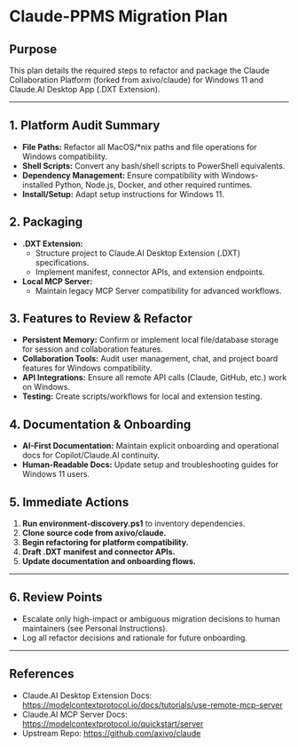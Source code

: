 # Claude-PPMS Migration Plan

## Purpose
This plan details the required steps to refactor and package the Claude Collaboration Platform (forked from axivo/claude) for Windows 11 and Claude.AI Desktop App (.DXT Extension).

---

## 1. Platform Audit Summary

- **File Paths:** Refactor all MacOS/*nix paths and file operations for Windows compatibility.
- **Shell Scripts:** Convert any bash/shell scripts to PowerShell equivalents.
- **Dependency Management:** Ensure compatibility with Windows-installed Python, Node.js, Docker, and other required runtimes.
- **Install/Setup:** Adapt setup instructions for Windows 11.

## 2. Packaging

- **.DXT Extension:** 
  - Structure project to Claude.AI Desktop Extension (.DXT) specifications.
  - Implement manifest, connector APIs, and extension endpoints.
- **Local MCP Server:** 
  - Maintain legacy MCP Server compatibility for advanced workflows.

## 3. Features to Review & Refactor

- **Persistent Memory:** Confirm or implement local file/database storage for session and collaboration features.
- **Collaboration Tools:** Audit user management, chat, and project board features for Windows compatibility.
- **API Integrations:** Ensure all remote API calls (Claude, GitHub, etc.) work on Windows.
- **Testing:** Create scripts/workflows for local and extension testing.

## 4. Documentation & Onboarding

- **AI-First Documentation:** Maintain explicit onboarding and operational docs for Copilot/Claude.AI continuity.
- **Human-Readable Docs:** Update setup and troubleshooting guides for Windows 11 users.

## 5. Immediate Actions

1. **Run environment-discovery.ps1** to inventory dependencies.
2. **Clone source code from axivo/claude.**
3. **Begin refactoring for platform compatibility.**
4. **Draft .DXT manifest and connector APIs.**
5. **Update documentation and onboarding flows.**

---

## 6. Review Points

- Escalate only high-impact or ambiguous migration decisions to human maintainers (see Personal Instructions).
- Log all refactor decisions and rationale for future onboarding.

---

## References

- Claude.AI Desktop Extension Docs: https://modelcontextprotocol.io/docs/tutorials/use-remote-mcp-server
- Claude.AI MCP Server Docs: https://modelcontextprotocol.io/quickstart/server
- Upstream Repo: https://github.com/axivo/claude